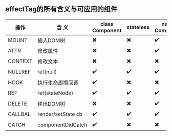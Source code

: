 

## effectTag的所有含义与可应用的组件

| 操作    | 含 义              | class Component | stateless | native Component | native text |
|---------|--------------------|-----------------|-----------|------------------|-------------|
| MOUNT   | 插入DOM树          | ✖️              | ✖️        | ✔️               | ✔️          |
| ATTR    | 修改属性           | ✖️              | ✖️        | ✔️               | ✖️          |
| CONTEXT | 修改文本           | ✖️              | ✖️        | ✖️               | ✔️          |
| NULLREF | ref(null)        | ✔️              | ✔️        | ✔️               | ✖️          |
| HOOK    | 执行生命周期回调    | ✔️              | ✖️        | ✖️               | ✖️          |
| REF     | ref(stateNode)     | ✔️              | ✔️        | ✔️               | ✖️          |
| DELETE  | 移出DOM树          | ✖️              | ✖️        | ✔️               | ✔️          |
| CALLBAL | render/setState cb | ✔️              | ✔️        | ✔️               | ✔️          |
| CATCH   | componentDidCatch  | ✔️              | ✖️        | ✖️               | ✖️          |